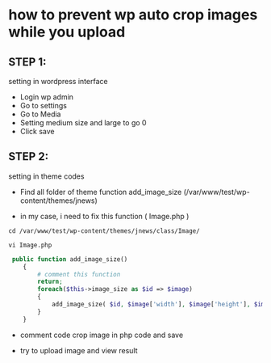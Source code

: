 # how to prevent wp auto crop images while you upload

## STEP 1:
setting in wordpress interface

+ Login wp admin
+ Go to settings
+ Go to Media
+ Setting medium size and large to go 0
+ Click save

## STEP 2:
setting in theme codes
+ Find all folder of theme function add_image_size (/var/www/test/wp-content/themes/jnews)

+ in my case, i need to fix this function (
    Image.php
)
```
cd /var/www/test/wp-content/themes/jnews/class/Image/

vi Image.php
```

```php
 public function add_image_size()
    {
        # comment this function
        return;
        foreach($this->image_size as $id => $image)
        {
            add_image_size( $id, $image['width'], $image['height'], $image['crop'] );
        }
    }
```

+ comment code crop image in php code and save

+ try to upload image and view result